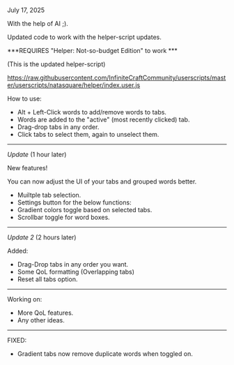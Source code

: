 July 17, 2025 

With the help of AI ;).

Updated code to work with the helper-script updates.

***REQUIRES "Helper: Not-so-budget Edition" to work ***

(This is the updated helper-script)

https://raw.githubusercontent.com/InfiniteCraftCommunity/userscripts/master/userscripts/natasquare/helper/index.user.js

How to use:
- Alt + Left-Click words to add/remove words to tabs.
- Words are added to the "active" (most recently clicked) tab.
- Drag-drop tabs in any order.
- Click tabs to select them, again to unselect them.

---
*Update* (1 hour later)

New features!

You can now adjust the UI of your tabs and grouped words better.

- Muiltple tab selection.
- Settings button for the below functions:
- Gradient colors toggle based on selected tabs.
- Scrollbar toggle for word boxes.

---

*Update 2* (2 hours later)

Added:

- Drag-Drop tabs in any order you want.
- Some QoL formatting (Overlapping tabs)
- Reset all tabs option.

---

Working on:

- More QoL features.
- Any other ideas.

---

FIXED:
- Gradient tabs now remove duplicate words when toggled on.
